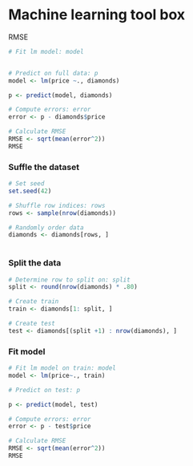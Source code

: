 # Machine learning tool box

RMSE

```R
# Fit lm model: model


# Predict on full data: p
model <- lm(price ~., diamonds)

p <- predict(model, diamonds)

# Compute errors: error
error <- p - diamonds$price

# Calculate RMSE
RMSE <- sqrt(mean(error^2))
RMSE
```

### Suffle the dataset

```R
# Set seed
set.seed(42)

# Shuffle row indices: rows
rows <- sample(nrow(diamonds))

# Randomly order data
diamonds <- diamonds[rows, ]
 
```

### Split the data

```R
# Determine row to split on: split
split <- round(nrow(diamonds) * .80)

# Create train
train <- diamonds[1: split, ]

# Create test
test <- diamonds[(split +1) : nrow(diamonds), ]
```

### Fit model

```R
# Fit lm model on train: model
model <- lm(price~., train)

# Predict on test: p

p <- predict(model, test)

# Compute errors: error
error <- p - test$price

# Calculate RMSE
RMSE <- sqrt(mean(error^2))
RMSE

```

